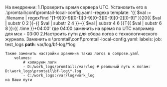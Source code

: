 На внедрении:
1.Проверить время сервера UTC. Установить его в .\promtail\conf\promtail-local-config.yaml 
-regexp
 template: '{{ $val := .filename | regexFind "[1-9][0-9][0-1][0-9][0-3][0-9][0-2][0-9]" }}20{{ $val | substr 0 2 }}-{{ $val | substr 2 4 }}-{{ $val | substr 4 6 }}T{{ $val | substr 6 8 }}:{{ .time }}+04:00'
где 04:00 заменить на время по UTC например для мск - 03:00
2.Настроить пути для сбора логов с технологического журнала. Заменить в \promtail\conf\promtail-local-config.yaml:
        labels:
      job: test_logs
      __path__: var/log/bf-log/*log

    Также заменить настройки хранения таких логов в compose.yaml 
        volumes:
            # копируем логи
            - D:/work_logs/promtail:/var/log # реальный путь к логам: D:\work_logs\promtail\bf-log\*.log
            - C:/work_logs:/var/log/work_log
    на Ваши пути